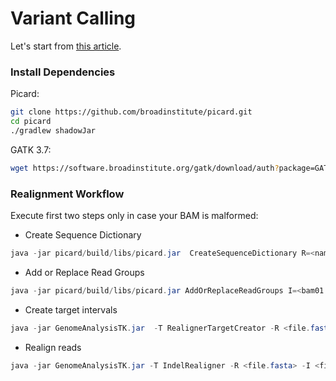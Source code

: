 #  Variant Calling

Let's start from [this article](http://people.duke.edu/~ccc14/duke-hts-2017/Statistics/08032017/GATK-pipeline-sample.html). 


### Install Dependencies

Picard:
 ```bash
git clone https://github.com/broadinstitute/picard.git
cd picard
./gradlew shadowJar
```
GATK 3.7:

 ```bash
wget https://software.broadinstitute.org/gatk/download/auth?package=GATK-archive&version=3.7-0-gcfedb67
```

### Realignment Workflow

Execute first two steps only in case your BAM is malformed:

* Create Sequence Dictionary

 ```java
java -jar picard/build/libs/picard.jar  CreateSequenceDictionary R=<name.fasta> O=<name.dict>
```
* Add or Replace Read Groups
 ```java
java -jar picard/build/libs/picard.jar AddOrReplaceReadGroups I=<bam01.bam> O=<bam01_RG.bam> RGPL=illumina RGLB=lib1  RGPU=unit1  RGSM=2
```

* Create target intervals

 ```java
java -jar GenomeAnalysisTK.jar  -T RealignerTargetCreator -R <file.fasta> -I <file.bam> -o <name.list>
```

*  Realign reads
 ```java
java -jar GenomeAnalysisTK.jar -T IndelRealigner -R <file.fasta> -I <file.bam> -targetIntervals <name.list> -o <file_realigned.bam>
```
